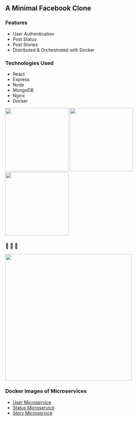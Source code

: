 ## A Minimal Facebook Clone

### Features

- User Authentication
- Post Status
- Post Stories
- Distributed & Orchestrated with Docker

### Technologies Used

- React
- Express
- Node
- MongoDB
- Nginx
- Docker

<img width="200px" src="https://upload.wikimedia.org/wikipedia/commons/9/94/MERN-logo.png" />
<img width="200px" src="https://upload.wikimedia.org/wikipedia/commons/thumb/c/c5/Nginx_logo.svg/1280px-Nginx_logo.svg.png" />
<img width="200px" src="https://www.docker.com/wp-content/uploads/2022/03/horizontal-logo-monochromatic-white.png" />

### :eyes: :eyes: :eyes:
<div >
<img height="400px" src="https://drive.google.com/uc?id=13qYOIfnqjNze3Xrjdag57BPr6CX2uu2Q" />

### Docker Images of Microservices
- [User Microservice](https://hub.docker.com/repository/docker/rudrowo/user_microservice)
- [Status Microservice](https://hub.docker.com/repository/docker/rudrowo/status_microservice)
- [Story Microservice](https://hub.docker.com/repository/docker/rudrowo/story_microservice)

</div>
